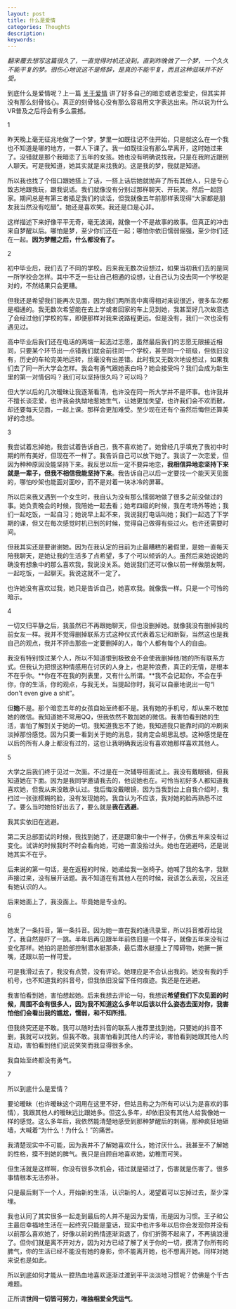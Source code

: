 ```yaml
---
layout: post
title: 什么是爱情
categories: Thoughts
description: 
keywords: 
---
```


*翻来覆去想写这篇很久了，一直觉得时机还没到。直到昨晚做了一个梦，一个久久不能平复的梦。很伤心地说这不是修辞，是真的不能平复，而且这种滋味并不好受。*

<!--more-->

到底什么是爱情呢？上一篇 [关于爱情]( https://julian0912.github.io/2019/12/23/About-Love/ ) 讲了好多自己的暗恋或者恋爱史，但其实并没有那么刻骨铭心。真正的刻骨铭心没有那么容易用文字表达出来。所以说为什么VR普及之后将会有多么震撼。

1

昨天晚上毫无征兆地做了一个梦，梦里一如既往记不住开始，只是就这么在一个我也不知道是哪的地方，一群人下课了。我一如既往没有那么早离开，这时她过来了。没错就是那个我暗恋了五年的女孩。她也没有明确说找我，只是在我附近跟别人聊天。可是我知道，她其实就是来找我的。这是我的梦，我就是知道。

所以我也找了个借口跟她搭上了话，一搭上话后她就抛弃了所有其他人，只是专心致志地跟我玩，跟我说话。我们就像没有分别过那样聊天、开玩笑。然后一起回家。期间总是有第三者插足我们的谈话，但我就像五年前那样表现得“大家都是朋友我当然没有吃醋”。她还是喜欢笑。我还是口是心非。

这样描述下来好像平平无奇，毫无波澜，就像一个不是故事的故事。但真正的冲击来自梦醒以后。哪怕是梦，至少你们还在一起；哪怕你依旧懦弱倔强，至少你们还在一起。**因为梦醒之后，什么都没有了。**

2

初中毕业后，我们去了不同的学校。后来我无数次设想过，如果当初我们去的是同一所学校会怎样。其中不乏一些让自己相通的设想，让自己认为没去同一个学校是对的，不然结果只会更糟。

但我还是希望我们能再次见面，因为我们两所高中离得相对来说很近，很多车次都是相通的。我无数次希望能在去上学或者回家的车上见到她，我甚至好几次故意选了会经过他们学校的车，即便那样对我来说路程更远。但是没有，我们一次也没有遇见过。

高中毕业后我们还在电话的两端一起选过志愿，虽然最后我们的志愿无限接近相同，只要某个环节出一点错我们就会前往同一个学校，甚至同一个班级，但依旧没有，历史的车轮完美地运转，丝毫没有出差错。此时我又无数次地设想过，如果我们去了同一所大学会怎样。我会有勇气跟她表白吗？她会接受吗？我们会成为新生里的第一对情侣吗？我们可以坚持很久吗？可以吗？

但大学以后的几次暧昧让我逐渐看清，也许没在同一所大学并不是坏事。也许我并不擅长谈恋爱，也许我会执拗地惹她生气，让她更加失望，也许我们会不欢而散，却还要每天见面，一起上课。那样会更加难受。至少现在还有个虽然后悔但还算美好的念想。

3

我尝试着忘掉她，我尝试着告诉自己，我不喜欢她了。她曾经几乎填充了我初中时期的所有美好，但现在不一样了。我告诉自己可以放下她了。我谈了一次恋爱，但因为种种原因没能坚持下来。我反思以后一定不要异地恋，**我相信异地恋坚持下来就是一辈子，但我不相信我能坚持下来**。我告诉自己以后一定要找一个能天天见面的，哪怕吵架也能面对面吵，而不是对着一块冰冷的屏幕。

所以后来我又遇到一个女生时，我自认为没有那么懦弱地做了很多之前没做过的事。她负责晚会的时候，我陪她一起去看；她考四级的时候，我在考场外等她；我们一起吃饭，一起自习；她说早上起不来，我说我打电话叫她；我们一起选了下学期的课，但又在每次感觉时机已到的时候，觉得自己做得有些过火。也许还需要时间。

但我其实还是要谢谢她。因为在我认定的目前为止最糟糕的暑假里，是她一直每天陪我聊天，是她让我的生活多了点希望，多了个可以倾诉的人。虽然后来她说她的确没有想象中的那么喜欢我，我说没关系。她说我们还可以像以前一样做朋友啊，一起吃饭，一起聊天。我说这就不一定了。

也许她没有喜欢过我，她只是告诉自己，她喜欢我。就像我一样。只是一个可怜的暗示。

4

一切又归平静之后，我虽然已不再跟她聊天，但也没删掉她。就像我没有删掉我的前女友一样。我并不觉得删掉联系方式这种仪式代表着忘记和断裂，当然这也是我自己的观点，我并不抨击那些一定要删掉的人，每个人都有每个人的自由。

我没有特别恨过某个人，所以不知道恨到极致会不会使我删掉他/她的所有联系方式。但我认为把恨这种情感用在讨厌的人身上，也是种浪费，真正的无情，是根本不在乎你。**你在不在我的列表里，又有什么所谓。**我不会记起你，不会在乎你，你的生活，你的观点，与我无关。当提起你时，我可以自豪地说出一句“I don't even give a shit”。

但**她**不是。那个暗恋五年的女孩自始至终都不是。我有她的手机号，却从来不敢加她的微信。我知道她不常用QQ，但我依然不敢加她的微信。我害怕看到她的生活，害怕了解到关于她的一切。我知道我忘不了她，我知道我只能靠时间的冲刷来淡掉那份感觉。因为只要一看到关于她的消息，我肯定会胡思乱想。这种感觉是在以后的所有人身上都没有过的，这也让我明确我远没有喜欢她那样喜欢其他人。

5

大学之后我们终于见过一次面。不过是在一次辅导班面试上。我没有戴眼镜，但我知道她在下面。因为是我同学邀请我去的，他说她也在。可怜当初好多人都知道我喜欢她，但我从来没敢承认过。我后悔没戴眼镜，因为当我到台上自我介绍时，我扫过一张张模糊的脸，没有发现她的。我自认为不应该，我对她的脸再熟悉不过了。要么当时她恰好出去了，要么就是**我在逃避**。

我其实依旧在逃避。

第二天总部面试的时候，我找到她了，还是跟印象中一个样子，仿佛五年来没有过变化。试讲的时候我时不时会看向她，可她一直没抬过头。她也在逃避吗，还是说她其实不在乎。

后来说的第一句话，是在返程的时候，她递给我一张椅子。她喊了我的名字，我默声接过来，没有展开话题。我不知道在有其他人在的时候，我该怎么表现，况且还有她认识的人。

后来她面上了，我没面上。毕竟她是专业的。

6

她发了一条抖音，第一条抖音。因为她一直在我的通讯录里，所以抖音推荐给我了。我自然是吓了一跳。半年后再见跟半年前依旧是一个样子，就像五年来没有过变化那样。她拍的是脸部控制潜水艇那条，最后潜水艇撞上了障碍物，她撅一撅嘴，还跟以前一样可爱。

可是我滑过去了，我没有点赞，没有评论。她理应是不会认出我的。她没有我的手机号，也不知道我的抖音号，但我依旧没留下任何痕迹。我还是在逃避。

我害怕看到她，害怕想起她。后来我想去评论一句，我想说**希望我们下次见面的时候，周围不会有很多人，因为我不知道这么多年以后该以什么姿态去面对你，我害怕他们会看出我的尴尬，懦弱，和不知所措**。

但我终究还是不敢。我可以随时去抖音的联系人推荐里找到她，只要她的抖音不删，我就可以找到。但我不敢。我害怕看到其他人的评论，害怕看到她跟其他人的互动，害怕看到他们说说笑笑而我显得很多余。

我自始至终都没有勇气。

7

所以到底什么是爱情？

要论暧昧（也许暧昧这个词用在这里不好，但姑且称之为所有可以认为是喜欢的事情），我跟其他人的暧昧远比跟她多。但这么多年，却依旧没有其他人给我像她一样的感觉。这么多年后，我依然能清楚地感受到那种梦醒后的刺痛，那种疯狂地砸墙，大喊着“为什么！为什么！”的痛苦。

我清楚现实中不可能，因为我并不了解她喜欢什么，她讨厌什么。我甚至不了解她的性格，摸不到她的脾气。我只是自顾自地喜欢她，幼稚而可笑。

但生活就是这样啊，你没有很多次机会，错过就是错过了，伤害就是伤害了。很多事情根本无法弥补。

只是最后剩下一个人，开始新的生活，认识新的人，渴望着可以忘掉过去，至少深埋。

我也认同了其实很多一起走到最后的人并不是因为爱情，而是因为习惯。王子和公主最后幸福地生活在一起终究只能是童话，现实中也许多年以后你会发现你并没有以前那么喜欢她了，好像以前的热情逐渐消退了，你们折腾不起来了，不再搞浪漫了。但你们就是离不开对方，因为对方已经了解了关于你的一切，摸清了你所有的脾气，你的生活已经不能没有她的身影，你不能离开她，也不想离开她。同样对她来说也是如此。

所以到底如何才能从一腔热血地喜欢逐渐过渡到平平淡淡地习惯呢？仿佛是个千古难题。

正所谓**世间一切皆可努力，唯独相爱全凭运气**。